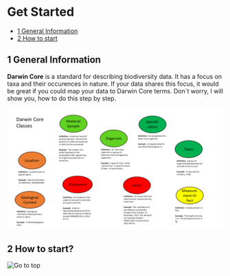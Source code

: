 # Get Started

<!-- TOC -->

- [1 General Information](#1-general-information)
- [2 How to start](#2-how-to-start)


<!-- /TOC -->

## 1 General Information

**Darwin Core** is a standard for describing biodiversity data. It has a focus on taxa and their occurences in nature. If your data shares this focus, it would be great if you could map your data to Darwin Core terms. Don`t worry, I will show you, how to do this step by step.

![Classes](https://github.com/fabrikschleichach/BEXIS2_Documents/blob/master/Manuals/Darwin%20Core/Images/Classes.png)



## 2 How to start?


![Go to top](#1-general-information)
   
